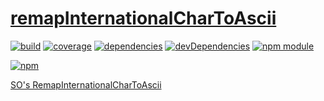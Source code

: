 # [remapInternationalCharToAscii](lib/remap-international-char-to-ascii.js#L1-L21)

[![build](https://travis-ci.org/tallesl/remap-international-char-to-ascii.png)](https://travis-ci.org/tallesl/remap-international-char-to-ascii)
[![coverage](https://coveralls.io/repos/tallesl/remap-international-char-to-ascii/badge.png?branch=master)](https://coveralls.io/r/tallesl/remap-international-char-to-ascii?branch=master)
[![dependencies](https://david-dm.org/tallesl/remap-international-char-to-ascii.png)](https://david-dm.org/tallesl/remap-international-char-to-ascii)
[![devDependencies](https://david-dm.org/tallesl/remap-international-char-to-ascii/dev-status.png)](https://david-dm.org/tallesl/remap-international-char-to-ascii#info=devDependencies)
[![npm module](https://badge.fury.io/js/remap-international-char-to-ascii.png)](http://badge.fury.io/js/remap-international-char-to-ascii)

[![npm](https://nodei.co/npm/remap-international-char-to-ascii.png?mini=true)](https://nodei.co/npm/remap-international-char-to-ascii/)

[SO's RemapInternationalCharToAscii](http://meta.stackexchange.com/a/7696)
